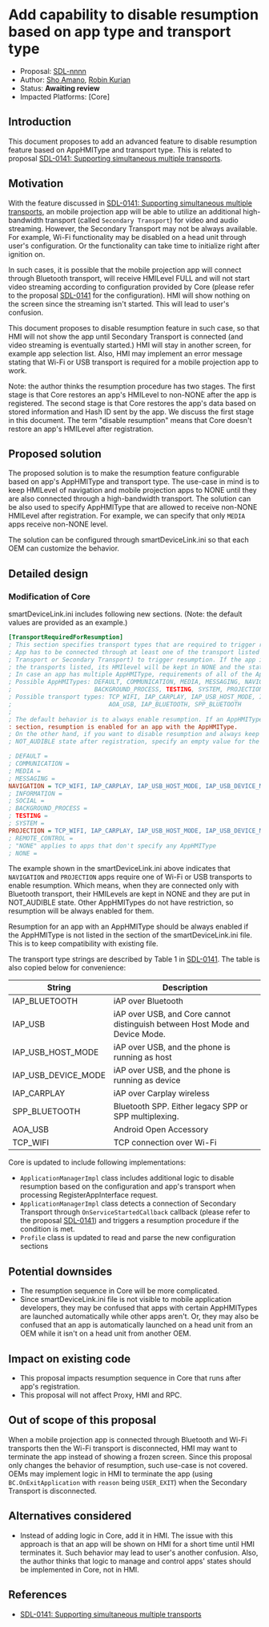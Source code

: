 # Add capability to disable resumption based on app type and transport type

* Proposal: [SDL-nnnn](nnnn-mt-registration-limitation.md)
* Author: [Sho Amano](https://github.com/shoamano83), [Robin Kurian](https://github.com/robinmk)
* Status: **Awaiting review**
* Impacted Platforms: [Core]

## Introduction

This document proposes to add an advanced feature to disable resumption feature based on AppHMIType and transport type. This is related to proposal [SDL-0141: Supporting simultaneous multiple transports][multiple_transports].


## Motivation

With the feature discussed in [SDL-0141: Supporting simultaneous multiple transports][multiple_transports], an mobile projection app will be able to utilize an additional high-bandwidth transport (called `Secondary Transport`) for video and audio streaming. However, the Secondary Transport may not be always available. For example, Wi-Fi functionality may be disabled on a head unit through user's configuration. Or the functionality can take time to initialize right after ignition on.

In such cases, it is possible that the mobile projection app will connect through Bluetooth transport, will receive HMILevel FULL and will not start video streaming according to configuration provided by Core (please refer to the proposal [SDL-0141][multiple_transports] for the configuration). HMI will show nothing on the screen since the streaming isn't started. This will lead to user's confusion.

This document proposes to disable resumption feature in such case, so that HMI will not show the app until Secondary Transport is connected (and video streaming is eventually started.) HMI will stay in another screen, for example app selection list. Also, HMI may implement an error message stating that Wi-Fi or USB transport is required for a mobile projection app to work.

Note: the author thinks the resumption procedure has two stages. The first stage is that Core restores an app's HMILevel to non-NONE after the app is registered. The second stage is that Core restores the app's data based on stored information and Hash ID sent by the app. We discuss the first stage in this document. The term "disable resumption" means that Core doesn't restore an app's HMILevel after registration.


## Proposed solution

The proposed solution is to make the resumption feature configurable based on app's AppHMIType and transport type. The use-case in mind is to keep HMILevel of navigation and mobile projection apps to NONE until they are also connected through a high-bandwidth transport. The solution can be also used to specify AppHMIType that are allowed to receive non-NONE HMILevel after registration. For example, we can specify that only `MEDIA` apps receive non-NONE level.

The solution can be configured through smartDeviceLink.ini so that each OEM can customize the behavior.


## Detailed design

### Modification of Core

smartDeviceLink.ini includes following new sections. (Note: the default values are provided as an example.)

```ini
[TransportRequiredForResumption]
; This section specifies transport types that are required to trigger resumption for each AppHMIType.
; App has to be connected through at least one of the transport listed (either as the Primary
; Transport or Secondary Transport) to trigger resumption. If the app is not connected with any of
; the transports listed, its HMIlevel will be kept in NONE and the state stays in NOT_AUDIBLE.
; In case an app has multiple AppHMIType, requirements of all of the AppHMITypes are applied.
; Possible AppHMITypes: DEFAULT, COMMUNICATION, MEDIA, MESSAGING, NAVIGATION, INFORMATION, SOCIAL,
;                       BACKGROUND_PROCESS, TESTING, SYSTEM, PROJECTION, REMOTE_CONTROL, NONE
; Possible transport types: TCP_WIFI, IAP_CARPLAY, IAP_USB_HOST_MODE, IAP_USB_DEVICE_MODE, IAP_USB,
;                           AOA_USB, IAP_BLUETOOTH, SPP_BLUETOOTH
;
; The default behavior is to always enable resumption. If an AppHMIType is not listed in this
: section, resumption is enabled for an app with the AppHMIType.
; On the other hand, if you want to disable resumption and always keep an app in NONE and
; NOT_AUDIBLE state after registration, specify an empty value for the AppHMIType.

; DEFAULT =
; COMMUNICATION =
; MEDIA =
; MESSAGING =
NAVIGATION = TCP_WIFI, IAP_CARPLAY, IAP_USB_HOST_MODE, IAP_USB_DEVICE_MODE, IAP_USB, AOA_USB
; INFORMATION =
; SOCIAL =
; BACKGROUND_PROCESS =
; TESTING =
; SYSTEM =
PROJECTION = TCP_WIFI, IAP_CARPLAY, IAP_USB_HOST_MODE, IAP_USB_DEVICE_MODE, IAP_USB, AOA_USB
; REMOTE_CONTROL =
; "NONE" applies to apps that don't specify any AppHMIType
; NONE =
```

The example shown in the smartDeviceLink.ini above indicates that `NAVIGATION` and `PROJECTION` apps require one of Wi-Fi or USB transports to enable resumption. Which means, when they are connected only with Bluetooth transport, their HMILevels are kept in NONE and they are put in NOT\_AUDIBLE state. Other AppHMITypes do not have restriction, so resumption will be always enabled for them.

Resumption for an app with an AppHMIType should be always enabled if the AppHMIType is not listed in the section of the smartDeviceLink.ini file. This is to keep compatibility with existing file.

The transport type strings are described by Table 1 in [SDL-0141][multiple_transports]. The table is also copied below for convenience:

String                 | Description
-----------------------|------------
IAP\_BLUETOOTH         | iAP over Bluetooth
IAP\_USB               | iAP over USB, and Core cannot distinguish between Host Mode and Device Mode.
IAP\_USB\_HOST\_MODE   | iAP over USB, and the phone is running as host
IAP\_USB\_DEVICE\_MODE | iAP over USB, and the phone is running as device
IAP\_CARPLAY           | iAP over Carplay wireless
SPP\_BLUETOOTH         | Bluetooth SPP. Either legacy SPP or SPP multiplexing.
AOA\_USB               | Android Open Accessory
TCP\_WIFI              | TCP connection over Wi-Fi


Core is updated to include following implementations:
- `ApplicationManagerImpl` class includes additional logic to disable resumption based on the configuration and app's transport when processing RegisterAppInterface request.
- `ApplicationManagerImpl` class detects a connection of Secondary Transport through `OnServiceStartedCallback` callback (please refer to the proposal [SDL-0141][multiple_transports]) and triggers a resumption procedure if the condition is met.
- `Profile` class is updated to read and parse the new configuration sections


## Potential downsides

* The resumption sequence in Core will be more complicated.
* Since smartDeviceLink.ini file is not visible to mobile application developers, they may be confused that apps with certain AppHMITypes are launched automatically while other apps aren't. Or, they may also be confused that an app is automatically launched on a head unit from an OEM while it isn't on a head unit from another OEM.


## Impact on existing code

* This proposal impacts resumption sequence in Core that runs after app's registration.
* This proposal will not affect Proxy, HMI and RPC.


## Out of scope of this proposal

When a mobile projection app is connected through Bluetooth and Wi-Fi transports then the Wi-Fi transport is disconnected, HMI may want to terminate the app instead of showing a frozen screen. Since this proposal only changes the behavior of resumption, such use-case is not covered. OEMs may implement logic in HMI to terminate the app (using `BC.OnExitApplication` with `reason` being `USER_EXIT`) when the Secondary Transport is disconnected.


## Alternatives considered

* Instead of adding logic in Core, add it in HMI. The issue with this approach is that an app will be shown on HMI for a short time until HMI terminates it. Such behavior may lead to user's another confusion. Also, the author thinks that logic to manage and control apps' states should be implemented in Core, not in HMI.


## References

- [SDL-0141: Supporting simultaneous multiple transports][multiple_transports]


  [multiple_transports]: 0141-multiple-transports.md  "Supporting simultaneous multiple transports"

